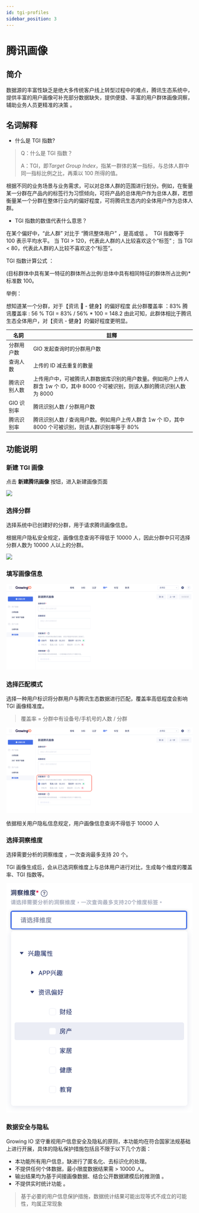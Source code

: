 ```yaml
---
id: tgi-profiles
sidebar_position: 3
---
```


# 腾讯画像

## 简介[](#jian-jie)

数据源的丰富性缺乏是绝大多传统客户线上转型过程中的难点，腾讯生态系统中，提供丰富的用户画像可补充部分数据缺失，提供便捷、丰富的用户群体画像洞察，辅助业务人员更精准的决策 。

## 名词解释[](#ming-ci-jie-shi)

- 什么是 TGI 指数?

> Q：什么是 TGI 指数？
>
> A：TGI，即*Target Group Index*，指某一群体的某一指标，与总体人群中同一指标比例之比，再乘以 100 所得的值。

根据不同的业务场景与业务需求，可以对总体人群的范围进行划分。例如，在衡量某一分群在产品内的标签行为习惯倾向，可将产品的总体用户作为总体人群，若想衡量某一个分群在整体行业内的偏好程度，可将腾讯生态内的全体用户作为总体人群。

- TGI 指数的数值代表什么意思？

在某个偏好中，“此人群” 对比于 “腾讯整体用户” ，是高或低 。 ‌ TGI 指数等于 100 表示平均水平。 当 TGI > 120，代表此人群的人比较喜欢这个“标签” ; ‌ 当 TGI < 80，代表此人群的人比较不喜欢这个“标签”。

TGI 指数计算公式 ：

(目标群体中具有某一特征的群体所占比例/总体中具有相同特征的群体所占比例)\*标准数 100。

举例：

想知道某一个分群，对于【资讯  \- 健身】的偏好程度 此分群覆盖率 ：83% 腾讯覆盖率 : 56 % TGI = 83% / 56% \* 100 = 148.2 由此可知，此群体相比于腾讯生态全体用户，对【资讯 - 健身】的偏好程度更明显。

| 名詞         | 註釋                                                                                                                           |
| ------------ | ------------------------------------------------------------------------------------------------------------------------------ |
| 分群用户数   | GIO 发起查询时的分群用户数                                                                                                     |
| 查询人数     | 上传的 ID 减去重复的數量                                                                                                       |
| 腾讯识别人数 | 上传用户中，可被腾讯人群数据库识别的用户数量。例如用户上传人群含 1w 个 ID，其中 8000 个可被识别，则该人群的腾讯识别人数为 8000 |
| GIO 识别率   | 腾讯识别人数 / 分群用户数                                                                                                      |
| 腾讯识别率   | 腾讯识别人数 / 查询用户数。例如用户上传人群含 1w 个 ID，其中 8000 个可被识别，则该人群识别率等于 80%                           |

## 功能说明[](#gong-neng-shuo-ming)

### 新建 TGI 画像[](#xin-jian-tgi-hua-xiang)

点击 **新建腾讯画像** 按钮，进入新建画像页面

![](/img/TGI画像.png)

### 选择分群[](#xuan-ze-fen-qun)

选择系统中已创建好的分群，用于请求腾讯画像信息。

根据用户隐私安全规定，画像信息查询不得低于 10000 人，因此分群中只可选择分群人数为 10000 人以上的分群。

![](/img/assets-M2qbZInaXgdm8kkNospsync55c5b743985b471d85c973427c2797ecf167363f.png)

### 填写画像信息[](#tian-xie-hua-xiang-xin-xi)

![picture 1](/img/7abece9fdb0c755cabc287af953b46771c74d70fe7bbf45bafb54a38ac2ea8da_pic_1654487597530_2022-06-06.png)  

### 选择匹配模式[](#xuan-ze-pi-pei-mo-shi)

选择一种用户标识将分群用户与腾讯生态数据进行匹配，覆盖率高低程度会影响 TGI 画像精准度。

> 覆盖率 = 分群中有设备号/手机号的人数 / 分群

![picture 2](/img/723731315f402e299f3b75632c3326e0e56d8920d82ae31889c0570e605954e6_pic_1654487651142_2022-06-06.png)  

依据相关用户隐私信息规定，用户画像信息查询不得低于 10000 人

### 选择洞察维度[](#xuan-ze-dong-cha-wei-du)

选择需要分析的洞察维度 ，一次查询最多支持 20 个。

TGI 画像生成后，会从已选洞察维度上与总体用户进行对比，生成每个维度的覆盖率、TGI 指数等。

![picture 3](/img/a027994dbdaeefd018cbb8115cae818b1a810107f0011a46def23f25a52c6e8c_pic_1654487699716_2022-06-06.png)  

### 数据安全与隐私[](#shu-ju-an-quan-yu-yin-si)

Growing IO 坚守重视用户信息安全及隐私的原则，本功能均在符合国家法规基础上进行开展，具体的隐私保护措施包括且不限于以下几个方面：

- 本功能所有用户信息，缺进行了匿名化、去标识化的处理。
- 不提供任何个体数据，最小限度数据结果需 > 10000 人。
- 输出结果均为基于间接画像数据、结合公开数据建模后的推测值 。
- 不提供实时统计功能 。

> 基于必要的用户信息保护措施，数据统计结果可能出现等式不成立的可能性，均属正常现象
